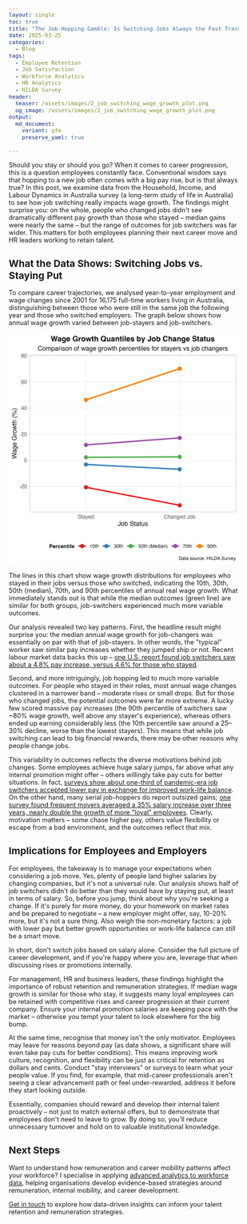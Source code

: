 ```yaml
---
layout: single
toc: true
title: "The Job-Hopping Gamble: Is Switching Jobs Always the Fast Track to Higher Pay?"
date: 2025-03-25
categories:
  - Blog
tags:
  - Employee Retention
  - Job Satisfaction
  - Workforce Analytics
  - HR Analytics
  - HILDA Survey
header:
  teaser: /assets/images/2_job_switching_wage_growth_plot.png
  og_image: /assets/images/2_job_switching_wage_growth_plot.png
output: 
  md_document:
    variant: gfm
    preserve_yaml: true
    
---
```


<style>
  body {
    font-size: 0.8em; /* Adjust font size just for this page */
  }
</style>


Should you stay or should you go? When it comes to career progression, this is a question employees constantly face. Conventional wisdom says that hopping to a new job often comes with a big pay rise, but is that always true? In this post, we examine data from the Household, Income, and Labour Dynamics in Australia survey (a long-term study of life in Australia) to see how job switching really impacts wage growth. The findings might surprise you: on the whole, people who changed jobs didn't see dramatically different pay growth than those who stayed – median gains were nearly the same – but the range of outcomes for job switchers was far wider. This matters for both employees planning their next career move and HR leaders working to retain talent.

## What the Data Shows: Switching Jobs vs. Staying Put

To compare career trajectories, we analysed year-to-year employment and wage changes since 2001 for 16,175 full-time workers living in Australia, distinguishing between those who were still in the same job the following year and those who switched employers. The graph below shows how annual wage growth varied between job-stayers and job-switchers.

![](/assets/images/2_job_switching_wage_growth_plot.png)

The lines in this chart show wage growth distributions for employees who stayed in their jobs versus those who switched, indicating the 10th, 30th, 50th (median), 70th, and 90th percentiles of annual real wage growth. What immediately stands out is that while the median outcomes (green line) are similar for both groups, job-switchers experienced much more variable outcomes.

Our analysis revealed two key patterns. First, the headline result might surprise you: the median annual wage growth for job-changers was essentially on par with that of job-stayers. In other words, the "typical" worker saw similar pay increases whether they jumped ship or not. Recent labour market data backs this up – [one U.S. report found job switchers saw about a 4.8% pay increase, versus 4.6% for those who stayed](https://nypost.com/2025/03/20/lifestyle/the-era-of-job-hopping-for-a-better-salary-may-be-over-crushing-the-dreams-of-disloyal-gen-z-workers/)​.

Second, and more intriguingly, job hopping led to much more variable outcomes. For people who stayed in their roles, most annual wage changes clustered in a narrower band – moderate rises or small drops. But for those who changed jobs, the potential outcomes were far more extreme. A lucky few scored massive pay increases (the 90th percentile of switchers saw ~80% wage growth, well above any stayer's experience), whereas others ended up earning considerably less (the 10th percentile saw around a 25–30% decline, worse than the lowest stayers). This means that while job switching can lead to big financial rewards, there may be other reasons why people change jobs.

This variability in outcomes reflects the diverse motivations behind job changes. Some employees achieve huge salary jumps, far above what any internal promotion might offer – others willingly take pay cuts for better situations. In fact, [surveys show about one-third of pandemic-era job switchers accepted lower pay in exchange for improved work-life balance](https://www.cnbc.com/2022/03/14/one-third-of-job-switchers-took-a-pay-cut-for-better-work-life-balance.html#:~:text=One,to%20a%20survey%20by%20Prudential)​. On the other hand, many serial job-hoppers do report outsized gains; [one survey found frequent movers averaged a 35% salary increase over three years, nearly double the growth of more "loyal" employees](https://www.forbes.com/sites/bryanrobinson/2024/11/05/64-of-job-hoppers-say-frequent-moves-boost-career-mobility-and-salary/)​. Clearly, motivation matters – some chase higher pay, others value flexibility or escape from a bad environment, and the outcomes reflect that mix.

## Implications for Employees and Employers

For employees, the takeaway is to manage your expectations when considering a job move. Yes, plenty of people land higher salaries by changing companies, but it's not a universal rule. Our analysis shows half of job switchers didn't do better than they would have by staying put, at least in terms of salary. So, before you jump, think about why you're seeking a change. If it's purely for more money, do your homework on market rates and be prepared to negotiate – a new employer might offer, say, 10-20% more, but it's not a sure thing. Also weigh the non-monetary factors: a job with lower pay but better growth opportunities or work-life balance can still be a smart move.

In short, don't switch jobs based on salary alone. Consider the full picture of career development, and if you're happy where you are, leverage that when discussing rises or promotions internally.

For management, HR and business leaders, these findings highlight the importance of robust retention and remuneration strategies. If median wage growth is similar for those who stay, it suggests many loyal employees can be retained with competitive rises and career progression at their current company. Ensure your internal promotion salaries are keeping pace with the market – otherwise you tempt your talent to look elsewhere for the big bump.

At the same time, recognise that money isn't the only motivator. Employees may leave for reasons beyond pay (as data shows, a significant share will even take pay cuts for better conditions​). This means improving work culture, recognition, and flexibility can be just as critical for retention as dollars and cents. Conduct "stay interviews" or surveys to learn what your people value. If you find, for example, that mid-career professionals aren't seeing a clear advancement path or feel under-rewarded, address it before they start looking outside.

Essentially, companies should reward and develop their internal talent proactively – not just to match external offers, but to demonstrate that employees don't need to leave to grow. By doing so, you'll reduce unnecessary turnover and hold on to valuable institutional knowledge.

## Next Steps

Want to understand how remuneration and career mobility patterns affect your workforce? I specialise in applying [advanced analytics to workforce data](/consulting), helping organisations develop evidence-based strategies around remuneration, internal mobility, and career development.

[Get in touch](mailto:t.ballard@uq.edu.au) to explore how data-driven insights can inform your talent retention and remuneration strategies.




